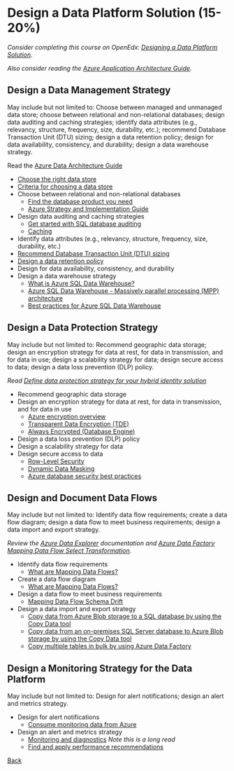 # Design a Data Platform Solution (15-20%)

*Consider completing this course on OpenEdx: [Designing a Data Platform Solution](https://openedx.microsoft.com/courses/course-v1:Microsoft+AZ-301.2+2019_T1/course/).*

*Also consider reading the [Azure Application Architecture Guide](https://docs.microsoft.com/en-us/azure/architecture/guide/).*

## Design a Data Management Strategy

May include but not limited to: Choose between managed and unmanaged data store; choose between relational and non-relational databases; design data auditing and caching strategies; identify data attributes (e.g., relevancy, structure, frequency, size, durability, etc.); recommend Database Transaction Unit (DTU) sizing; design a data retention policy; design for data availability, consistency, and durability; design a data warehouse strategy.

Read the [Azure Data Architecture Guide](https://docs.microsoft.com/en-us/azure/architecture/data-guide/)

* [Choose the right data store](https://docs.microsoft.com/en-us/azure/architecture/guide/technology-choices/data-store-overview)
* [Criteria for choosing a data store](https://docs.microsoft.com/en-us/azure/architecture/guide/technology-choices/data-store-comparison)
* Choose between relational and non-relational databases
    * [Find the database product you need](https://azure.microsoft.com/en-us/product-categories/databases/)
    * [Azure Strategy and Implementation Guide](https://azure.microsoft.com/en-us/resources/azure-strategy-and-implementation-guide/en-us/)
* Design data auditing and caching strategies
    * [Get started with SQL database auditing](https://docs.microsoft.com/en-us/azure/sql-database/sql-database-auditing)
    * [Caching](https://docs.microsoft.com/en-us/azure/architecture/best-practices/caching)
* Identify data attributes (e.g., relevancy, structure, frequency, size, durability, etc.)
* [Recommend Database Transaction Unit (DTU) sizing](https://docs.microsoft.com/en-us/azure/sql-database/sql-database-service-tiers-dtu)
* [Design a data retention policy](https://docs.microsoft.com/en-us/azure/sql-database/sql-database-long-term-retention)
* Design for data availability, consistency, and durability
* Design a data warehouse strategy
    * [What is Azure SQL Data Warehouse?](https://docs.microsoft.com/en-us/azure/sql-data-warehouse/sql-data-warehouse-overview-what-is)
    * [Azure SQL Data Warehouse - Massively parallel processing (MPP) architecture](https://docs.microsoft.com/en-us/azure/sql-data-warehouse/massively-parallel-processing-mpp-architecture)
    * [Best practices for Azure SQL Data Warehouse](https://docs.microsoft.com/en-us/azure/sql-data-warehouse/sql-data-warehouse-best-practices)

## Design a Data Protection Strategy
May include but not limited to: Recommend geographic data storage; design an encryption strategy for data at rest, for data in transmission, and for data in use; design a scalability strategy for data; design secure access to data; design a data loss prevention (DLP) policy.

*Read [Define data protection strategy for your hybrid identity solution](https://docs.microsoft.com/en-us/azure/active-directory/hybrid/plan-hybrid-identity-design-considerations-data-protection-strategy)*
*  Recommend geographic data storage
* Design an encryption strategy for data at rest, for data in transmission, and for data in use
    * [Azure encryption overview](https://docs.microsoft.com/en-us/azure/security/security-azure-encryption-overview)
    * [Transparent Data Encryption (TDE)](https://docs.microsoft.com/en-us/sql/relational-databases/security/encryption/transparent-data-encryption?view=sql-server-2017)
    * [Always Encrypted (Database Engine)](https://docs.microsoft.com/en-us/sql/relational-databases/security/encryption/always-encrypted-database-engine?view=sql-server-2017)
* Design a data loss prevention (DLP) policy
* Design a scalability strategy for data
* Design secure access to data
    * [Row-Level Security](https://docs.microsoft.com/en-us/sql/relational-databases/security/row-level-security?view=sql-server-2017)
    * [Dynamic Data Masking](https://docs.microsoft.com/en-us/sql/relational-databases/security/dynamic-data-masking?view=sql-server-2017)
    * [Azure database security best practices](https://docs.microsoft.com/en-us/azure/security/azure-database-security-best-practices)


## Design and Document Data Flows

May include but not limited to: Identify data flow requirements; create a data flow diagram; design a data flow to meet business requirements; design a data import and export strategy.

*Review the [Azure Data Explorer](https://docs.microsoft.com/en-us/azure/data-explorer/) documentation and [Azure Data Factory Mapping Data Flow Select Transformation](https://docs.microsoft.com/en-us/azure/data-factory/data-flow-select).*
* Identify data flow requirements
    * [What are Mapping Data Flows?](https://docs.microsoft.com/en-us/azure/data-factory/concepts-data-flow-overview)
* Create a data flow diagram
    * [What are Mapping Data Flows?](https://docs.microsoft.com/en-us/azure/data-factory/concepts-data-flow-overview)
* Design a data flow to meet business requirements
    * [Mapping Data Flow Schema Drift](https://docs.microsoft.com/en-us/azure/data-factory/concepts-data-flow-schema-drift)
* Design a data import and export strategy
    * [Copy data from Azure Blob storage to a SQL database by using the Copy Data tool](https://docs.microsoft.com/en-us/azure/data-factory/tutorial-copy-data-tool)
    * [Copy data from an on-premises SQL Server database to Azure Blob storage by using the Copy Data tool](https://docs.microsoft.com/en-us/azure/data-factory/tutorial-hybrid-copy-data-tool)
    * [Copy multiple tables in bulk by using Azure Data Factory](https://docs.microsoft.com/en-us/azure/data-factory/tutorial-bulk-copy-portal)


## Design a Monitoring Strategy for the Data Platform
May include but not limited to: Design for alert notifications; design an alert and metrics strategy.

* Design for alert notifications
    * [Consume monitoring data from Azure](https://docs.microsoft.com/en-us/azure/azure-monitor/platform/data-sources-reference#options-for-data-consumption)
* Design an alert and metrics strategy
    * [Monitoring and diagnostics](https://docs.microsoft.com/en-us/azure/architecture/best-practices/monitoring)  *Note this is a long read*
    * [Find and apply performance recommendations](https://docs.microsoft.com/en-us/azure/sql-database/sql-database-advisor-portal)


[Back](index.md)